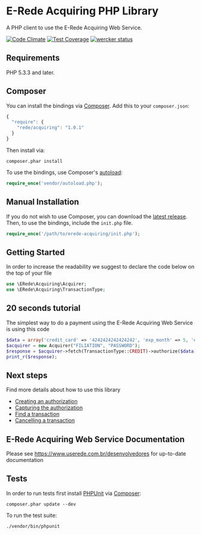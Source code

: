 # E-Rede Acquiring PHP Library

A PHP client to use the E-Rede Acquiring Web Service.

[![Code Climate](https://codeclimate.com/repos/554cfcaa69568023f60072f4/badges/35a3e4f5871401705f63/gpa.svg)](https://codeclimate.com/repos/554cfcaa69568023f60072f4/feed)
[![Test Coverage](https://codeclimate.com/repos/554cfcaa69568023f60072f4/badges/35a3e4f5871401705f63/coverage.svg)](https://codeclimate.com/repos/554cfcaa69568023f60072f4/coverage)
[![wercker status](https://app.wercker.com/status/6e89356e294d2cfd56db18ff20d519e3/s "wercker status")](https://app.wercker.com/project/bykey/6e89356e294d2cfd56db18ff20d519e3)

## Requirements

PHP 5.3.3 and later.

## Composer

You can install the bindings via [Composer](http://getcomposer.org/). Add this to your `composer.json`:
```javascript
{
  "require": {
    "rede/acquiring": "1.0.1"
  }
}
```

Then install via:

    composer.phar install

To use the bindings, use Composer's [autoload](https://getcomposer.org/doc/00-intro.md#autoloading):
```php
require_once('vendor/autoload.php');
```
## Manual Installation

If you do not wish to use Composer, you can download the [latest release](https://github.com/hgflima/rede-acquiring/releases). Then, to use the bindings, include the `init.php` file.
```php
require_once('/path/to/erede-acquiring/init.php');
```

## Getting Started

In order to increase the readability we suggest to declare the code below on the top of your file
```php
use \ERede\Acquiring\Acquirer;
use \ERede\Acquiring\TransactionType;
```

## 20 seconds tutorial

The simplest way to do a payment using the E-Rede Acquiring Web Service is using this code
```php
$data = array('credit_card' => '4242424242424242', 'exp_month' => 5, 'exp_year' => 2015, 'amount' => '1050', 'capture' => true);
$acquirer = new Acquirer("FILIATION", "PASSWORD");
$response = $acquirer->fetch(TransactionType::CREDIT)->authorize($data);
print_r($response);
```

## Next steps

Find more details about how to use this library

* [Creating an authorization](https://github.com/hgflima/rede-acquiring/blob/master/docs/authorization.md)
* [Capturing the authorization](https://github.com/hgflima/rede-acquiring/blob/master/docs/capture.md)
* [Find a transaction](https://github.com/hgflima/rede-acquiring/blob/master/docs/find.md)
* [Cancelling a transaction](https://github.com/hgflima/rede-acquiring/blob/master/docs/cancel.md)

## E-Rede Acquiring Web Service Documentation

Please see https://www.userede.com.br/desenvolvedores for up-to-date documentation

## Tests

In order to run tests first install [PHPUnit](http://packagist.org/packages/phpunit/phpunit) via [Composer](http://getcomposer.org/):

    composer.phar update --dev

To run the test suite:

    ./vendor/bin/phpunit

